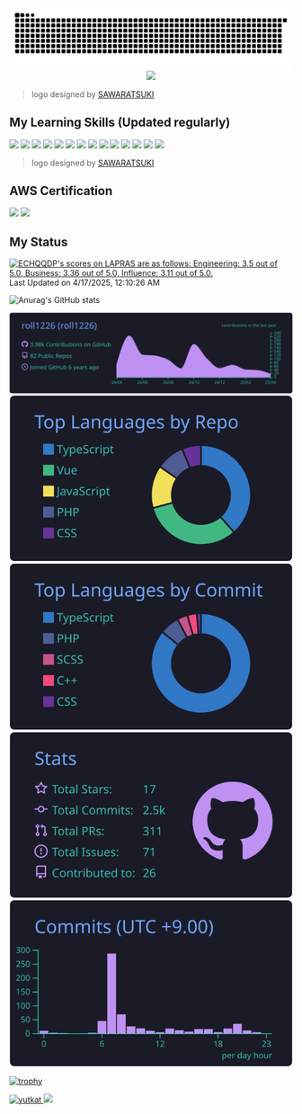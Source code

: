 <div align="center">
  <img src="https://raw.githubusercontent.com/roll1226/roll1226/output/github-contribution-grid-snake.svg" />
</div>

<div align="center">
  <img src="./logo_media/IamProgrammer!.png" width="540" />
</div>

> logo designed by [SAWARATSUKI](https://github.com/SAWARATSUKI/KawaiiLogos)

## My Learning Skills (Updated regularly)

<div>
  <img src="./logo_media/TypeScript.png" width="200" />
  <img src="./logo_media/Node.js.png" width="200" />
  <img src="./logo_media/React.png" width="200" />
  <img src="./logo_media/Vue.png" width="200" />
  <img src="./logo_media/FlutterTransparent.png" width="200" />
  <img src="./logo_media/PHP_fix.png" width="200" />
  <img src="./logo_media/Tailwindcss6.png" width="200" />
  <img src="./logo_media/Laravel.png" width="200" />
  <img src="./logo_media/Ruby.png" width="200" />
  <img src="./logo_media/VIM.png" width="200" />
  <img src="./logo_media/Vite.png" width="200" />
  <img src="./logo_media/Cloudflare.png" width="200" />
  <img src="./logo_media/Kotlin_New.png" width="200" />
  <img src="./logo_media/Figma.png" width="200" />
</div>

> logo designed by [SAWARATSUKI](https://github.com/SAWARATSUKI/KawaiiLogos)

## AWS Certification
<div>
  <img src="./logo_media/aws-certified-cloud-practitioner.png" width="130" />
  <img src="./logo_media/aws-certified-solutions-architect-associate.png" width="130" />
</div>

## My Status

<!--START_SECTION:lapras-card-->
<p ><a href="https://lapras.com/public/ECHQQDP" target="_blank" rel="noopener noreferrer"><img alt="ECHQQDP's scores on LAPRAS are as follows: Engineering: 3.5 out of 5.0, Business: 3.36 out of 5.0, Influence: 3.11 out of 5.0." src="https://lapras-card-generator.vercel.app/api/svg?e=3.5&b=3.36&i=3.11&b1=%23020e27&b2=%230e5593&i1=%2303102f&i2=%231688bf&l=en" width="400" ></a>  
Last Updated on 4/17/2025, 12:10:26 AM</p>
<!--END_SECTION:lapras-card-->

![Anurag's GitHub stats](https://github-readme-stats.vercel.app/api?username=roll1226&show_icons=true&theme=tokyonight)

[![](https://raw.githubusercontent.com/roll1226/roll1226/master/profile-summary-card-output/tokyonight/0-profile-details.svg)](https://github.com/vn7n24fzkq/github-profile-summary-cards)
[![](https://raw.githubusercontent.com/roll1226/roll1226/master/profile-summary-card-output/tokyonight/1-repos-per-language.svg)](https://github.com/vn7n24fzkq/github-profile-summary-cards) [![](https://raw.githubusercontent.com/roll1226/roll1226/master/profile-summary-card-output/tokyonight/2-most-commit-language.svg)](https://github.com/vn7n24fzkq/github-profile-summary-cards)
[![](https://raw.githubusercontent.com/roll1226/roll1226/master/profile-summary-card-output/tokyonight/3-stats.svg)](https://github.com/vn7n24fzkq/github-profile-summary-cards) [![](https://raw.githubusercontent.com/roll1226/roll1226/master/profile-summary-card-output/tokyonight/4-productive-time.svg)](https://github.com/vn7n24fzkq/github-profile-summary-cards)

[![trophy](https://github-profile-trophy.vercel.app/?username=roll1226&column=5&margin-w=8&margin-h=8&theme=algolia)](https://github.com/ryo-ma/github-profile-trophy)

<!-- バッジ -->
<p align="left">
  <a href="https://github.com/roll1226/roll1226/">
    <img src="https://komarev.com/ghpvc/?username=roll1226" alt="yutkat" />
  </a>
  <a href="https://github.com/roll1226">
    <img height="20" src="https://img.shields.io/github/followers/roll1226?label=follow&logo=github&style=flat" />
  </a>
</p>
